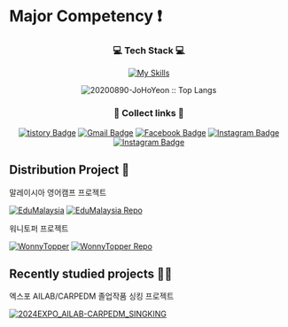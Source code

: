 <!--# Introduction
- 👋 Hi, I’m @20200890-JoHoYeon
- 👀 I am currently interested in web development
- 🌱 I'm studying my major knowledge while going to school
- 💞️ I'm going to cooperate on joint development
- 📫 For more information, contact akftjd100@naver.com
-->
# Major Competency :exclamation:
<div align=center>
      
### 💻 Tech Stack 💻
      
[![My Skills](https://skillicons.dev/icons?i=html,css,js,react,mysql,figma)](https://skillicons.dev)
<p align="center"><img src="https://github-readme-stats.vercel.app/api/top-langs/?username=20200890-JoHoYeon&langs_count=8&theme=tokyonight&layout=compact" alt="20200890-JoHoYeon :: Top Langs" /></p>
<!-- <p align="center"><img src="https://github-readme-stats.vercel.app/api?username=20200890-JoHoYeon&show_icons=true&theme=synthwave" alt="JoHoYeon :: Profile Stats" /></p> -->

### 🧷 Collect links 🔗
      
[![tistory Badge](http://img.shields.io/badge/-Tech%20Blog-655ced?style-square&logo=github&link=https://akftjd100.tistory.com)](https://akftjd100.tistory.com)
[![Gmail Badge](https://img.shields.io/badge/Gmail-d14836?style-square&logo=Gmail&logoColor=white&link=mailto:akftjd100@gmail.com)](mailto:akftjd100@gmail.com)
[![Facebook Badge](https://img.shields.io/badge/-Facebook-1877f2?style-square&logo=facebook&logoColor=white&link=https://www.facebook.com/SiLan1129)](https://www.facebook.com/SiLan1129) 
[![Instagram Badge](https://img.shields.io/badge/-Instagram-dd2a7b?style-square&logo=instagram&logoColor=white&link=https://www.instagram.com/akftjd100)](https://www.instagram.com/akftjd100)
[![Instagram Badge](https://img.shields.io/badge/Instagram-black?style-square&logo=Instagram&link=https://www.instagram.com/hottak1129)](https://www.instagram.com/hottak_snap)
</div>


<!-- 
## Roadmap 🏃‍♂️
front-end
- :one: JavaScript
- :two: React 
- :three: TypeScript
- :four: React Native
- :five: Next.js

back-end
- :one: ASP, JSP
- :two: Node.js
- :three: Flask
- :four: spring
-->

<!-- 
https://edumalaysia.kr/
https://web.wonnytopper.co.kr/
-->

## Distribution Project 🔖
말레이시아 영어캠프 프로젝트

[![EduMalaysia](https://img.shields.io/badge/MalaysiaEG%20Visit%20Now-FFA500?style-square&logo=searxng)](https://edumalaysia.kr/)
[![EduMalaysia Repo](http://img.shields.io/badge/MalaysiaEG%20Repository-333333?style-square&logo=github&link=https://github.com/20200890-JoHoYeon/MalaysiaEG)](https://github.com/20200890-JoHoYeon/MalaysiaEG)

워니토퍼 프로젝트

[![WonnyTopper](https://img.shields.io/badge/WonnyTopper%20Visit%20Now-ff69b4?style-square&logo=searxng)](https://web.wonnytopper.co.kr/)
[![WonnyTopper Repo](http://img.shields.io/badge/WonnyTopper%20Repository-333333?style-square&logo=github&link=https://github.com/20200890-JoHoYeon/wonnytopper)](https://github.com/20200890-JoHoYeon/wonnytopper)

## Recently studied projects 🏃‍♂️
엑스포 AILAB/CARPEDM 졸업작품 싱킹 프로젝트

[![2024EXPO_AILAB-CARPEDM_SINGKING](http://img.shields.io/badge/2024EXPO%20AILAB/CARPEDM%20SINGKING-475E86?style-square&logo=React&link=https://github.com/20200890-JoHoYeon/2024EXPO_AILAB-CARPEDM_SINGKING)](https://github.com/20200890-JoHoYeon/2024EXPO_AILAB-CARPEDM_SINGKING)

<!--
현장실습 과제 호리스트 프로젝트

[![HoList](http://img.shields.io/badge/FIELDWORK%20ASSIGNMENT%20HOLIST-333333?style-square&logo=github&link=https://github.com/20200890-JoHoYeon/HoList)](https://github.com/20200890-JoHoYeon/HoList)


하시에 키오스크 디자인
[HACIE_KIOSK_DESIGN](https://www.figma.com/proto/zphVmbna3TpnAATDDUkRdK/%ED%95%98%EC%8B%9C%EC%97%90-%EC%B9%B4%ED%8E%98-%ED%82%A4%EC%98%A4%EC%8A%A4%ED%81%AC-%EB%94%94%EC%9E%90%EC%9D%B8?node-id=77-542&t=HQYDNHL31ktNCwDy-1&scaling=contain&content-scaling=fixed&page-id=0%3A1&starting-point-node-id=77%3A467)
-->
<!--
## Notice :question:


Recently, I have also become interested in the backend field, so I am working on projects centered on ASP. :+1:
And I will study ASP in depth to complete and finish the project :+1:


I participated in the expo with my club graduation work. :+1:

I was in charge of front-end  and design. :+1:

## My dream :exclamation:

    Step 1. front-end developer
    Step 2. back-end developer
    Step 3. Full Stack Developer
Thank you for reading it. :kissing_heart:
-->
<!---
20200890-JoHoYeon/20200890-JoHoYeon is a ✨ special ✨ repository because its `README.md` (this file) appears on your GitHub profile.
You can click the Preview link to take a look at your changes.
--->
